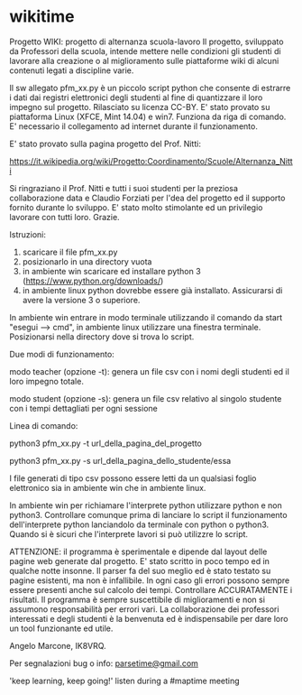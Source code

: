 # wikitime
Progetto WIKI: progetto di alternanza scuola-lavoro
Il progetto, sviluppato da Professori della scuola, intende mettere nelle condizioni gli studenti di lavorare alla creazione o al miglioramento sulle piattaforme wiki di alcuni contenuti legati a discipline varie.

Il sw allegato pfm_xx.py è un piccolo script python che consente di estrarre i dati dai registri elettronici degli studenti al fine di quantizzare il loro impegno sul progetto. Rilasciato su licenza CC-BY.
E' stato provato su piattaforma Linux (XFCE, Mint 14.04) e win7. Funziona da riga di comando.
E' necessario il collegamento ad internet durante il funzionamento.

E' stato provato sulla pagina progetto del Prof. Nitti:

https://it.wikipedia.org/wiki/Progetto:Coordinamento/Scuole/Alternanza_Nitti

Si ringraziano il Prof. Nitti e tutti i suoi studenti per la preziosa collaborazione data e Claudio Forziati per l'dea del progetto ed il supporto fornito durante lo sviluppo. E' stato molto stimolante ed un privilegio lavorare con tutti loro.
Grazie.

Istruzioni:
1) scaricare il file pfm_xx.py
2) posizionarlo in una directory vuota
3) in ambiente win scaricare ed installare python 3 (https://www.python.org/downloads/)
4) in ambiente linux python dovrebbe essere già installato. Assicurarsi di avere la versione 3 o superiore.

In ambiente win entrare in modo terminale utilizzando il comando da start "esegui --> cmd", in ambiente linux utilizzare una finestra terminale. Posizionarsi nella directory dove si trova lo script.

Due modi di funzionamento:

modo teacher (opzione -t): genera un file csv con i nomi degli studenti ed il loro impegno totale.

modo student (opzione -s): genera un file csv relativo al singolo studente con i tempi dettagliati per ogni sessione

Linea di comando:

python3 pfm_xx.py -t url_della_pagina_del_progetto

python3 pfm_xx.py -s url_della_pagina_dello_studente/essa

I file generati di tipo csv possono essere letti da un qualsiasi foglio elettronico sia in ambiente win che in ambiente linux.

In ambiente win per richiamare l'interprete python utilizzare python e non python3. Controllare comunque prima di lanciare lo script il funzionamento dell'interprete python lanciandolo da terminale con python o python3. Quando si è sicuri che l'interprete lavori si può utilizzre lo script.

ATTENZIONE: il programma è sperimentale e dipende dal layout delle pagine web generate dal progetto. E' stato scritto in poco tempo ed in qualche notte insonne. Il parser fa del suo meglio ed è stato testato su pagine esistenti, ma non è infallibile. In ogni caso gli errori possono sempre essere presenti anche sul calcolo dei tempi. Controllare ACCURATAMENTE i risultati. Il programma è sempre suscettibile di miglioramenti e non si assumono responsabilità per errori vari. La collaborazione dei professori interessati e degli studenti è la benvenuta ed è indispensabile per dare loro un tool funzionante ed utile.

Angelo Marcone, IK8VRQ.

Per segnalazioni bug o info: parsetime@gmail.com

'keep learning, keep going!' listen during a #maptime meeting 

